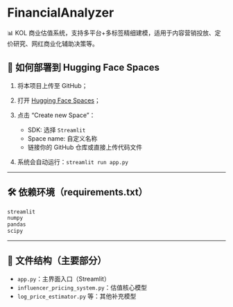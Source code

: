 
# FinancialAnalyzer

📊 KOL 商业估值系统，支持多平台+多标签精细建模，适用于内容营销投放、定价研究、网红商业化辅助决策等。

## 🚀 如何部署到 Hugging Face Spaces

1. 将本项目上传至 GitHub；
2. 打开 [Hugging Face Spaces](https://huggingface.co/spaces)；
3. 点击 “Create new Space”：
   - SDK: 选择 `Streamlit`
   - Space name: 自定义名称
   - 链接你的 GitHub 仓库或直接上传代码文件

4. 系统会自动运行：`streamlit run app.py`

---

## 🛠️ 依赖环境（requirements.txt）

```bash
streamlit
numpy
pandas
scipy
```

---

## 📁 文件结构（主要部分）

- `app.py`：主界面入口（Streamlit）
- `influencer_pricing_system.py`：估值核心模型
- `log_price_estimator.py` 等：其他补充模型
